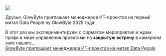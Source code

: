 <!--2025-02-25 13:40:01-->
<div class="yb">
  <div class="rss smaller1 habr"><img src="https://habrastorage.org/getpro/habr/upload_files/f0f/5f3/26a/f0f5f326a0fe83b9c235a2855e248ace.jpg" /><p>Друзья, GlowByte приглашает менеджеров ИТ-проектов на первый митап Data People by GlowByte 2025 года! </p><p>В этот раз мы экспериментируем с форматом мероприятия и ждем профи в мире управления проектами на <strong>закрытую встречу</strong> в камерном зале нашего... <br><a class="light" href="https://habr.com/ru/companies/glowbyte/news/885708/?utm_source=habrahabr&utm_medium=rss&utm_campaign=885708">GlowByte приглашает менеджеров ИТ-проектов на митап Data People</a></div>
</div>
